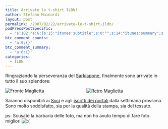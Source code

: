 ```yaml
---
title: Arrivate le t-shirt ILDN!
author: Stefano Mainardi
layout: post
permalink: /2007/02/22/arrivate-le-t-shirt-ildn/
podPressPostSpecific:
  - 's:182:"a:6:{s:15:"itunes:subtitle";s:0:"";s:14:"itunes:summary";s:0:"";s:15:"itunes:keywords";s:0:"";s:13:"itunes:author";s:0:"";s:15:"itunes:explicit";s:0:"";s:12:"itunes:block";s:2:"no";}";'
btc_comment_counts:
  - 'a:0:{}'
btc_comment_summary:
  - 'a:0:{}'
categories:
  - ILDN
---
```

Ringraziando la perseveranza del [Sarkiapone][1], finalmente sono arrivate in tutto il suo splendore:

<div style="text-align: center">
  <a href="http://www.flickr.com/photos/mainardi/399155343/"><img align="left" title="Fronte Maglietta" alt="Fronte Maglietta" src="http://farm1.static.flickr.com/169/399155343_406f060f15_m.jpg" /></a>
</div>

<div style="text-align: center">
  <a title="Retro Maglietta" href="http://www.flickr.com/photos/mainardi/399155345/"><img title="Retro Maglietta" alt="Retro Maglietta" src="http://farm1.static.flickr.com/142/399155345_ba15015a73_m.jpg" /></a>
</div>

Saranno disponibili ai [Soci][2] e agli [iscritti dei portali][3] dalla settimana prossima. Sono molto soddisfatto, sia per la qualità della stampa, sia del tessuto.

ps: Scusate la barbaria delle foto, ma non ho avuto tempo di fare foto migliori <img src="http://www.stefanomainardi.com/wp-includes/images/smilies/icon_sad.gif" alt=":(" class="wp-smiley" />

 [1]: http://sarkiapone.ildnplanet.net "Sarkiapone Blog"
 [2]: http://associazione.ildn.net "Associazione WIKI"
 [3]: http://www.ildn.net/modules/xfsection/article.php?articleid=1